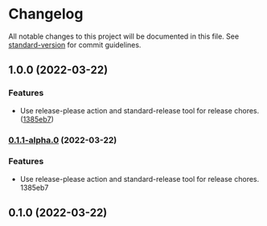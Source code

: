 # Changelog

All notable changes to this project will be documented in this file. See [standard-version](https://github.com/conventional-changelog/standard-version) for commit guidelines.

## 1.0.0 (2022-03-22)


### Features

* Use release-please action and standard-release tool for release chores. ([1385eb7](https://github.com/HorizonAsk/hoawiki-front/commit/1385eb76e9a824b3e1f900cedf27c3755bb21b38))

### [0.1.1-alpha.0](///compare/v0.1.0...v0.1.1-alpha.0) (2022-03-22)


### Features

* Use release-please action and standard-release tool for release chores. 1385eb7

## 0.1.0 (2022-03-22)
